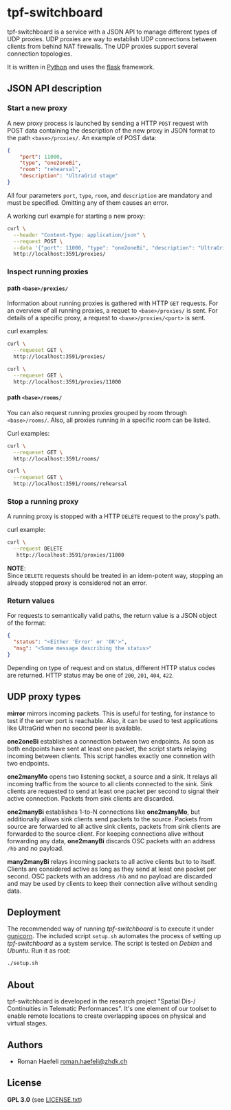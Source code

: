 # tpf-switchboard

tpf-switchboard is a service with a JSON API to manage different types
of UDP proxies. UDP proxies are way to establish UDP connections between
clients from behind NAT firewalls. The UDP proxies support several
connection topologies.

It is written in [Python](https://www.python.org/) and uses the
[flask](https://flask.palletsprojects.com/) framework.

## JSON API description

### Start a new proxy

A new proxy process is launched by sending a HTTP `POST` request with POST data
containing the description of the new proxy in JSON format to the path `<base>/proxies/`.
An example of POST data:

```json
{
    "port": 11000,
    "type", "one2oneBi",
    "room": "rehearsal",
    "description": "UltraGrid stage"
}
```

All four parameters `port`, `type`, `room`, and `description` are mandatory and must
be specified. Omitting any of them causes an error.

A working curl example for starting a new proxy:

```bash
curl \
  --header "Content-Type: application/json" \
  --request POST \
  --data '{"port": 11000, "type": "one2oneBi", "description": "UltraGrid stage", "room": "rehearsal"}' \
  http://localhost:3591/proxies/
```

### Inspect running proxies

#### path `<base>/proxies/`

Information about running proxies is gathered with HTTP `GET` requests. For an overview
of all running proxies, a requet to `<base>/proxies/` is sent. For details of a specific
proxy, a request to `<base>/proxies/<port>` is sent.

curl examples:

```bash
curl \
  --requeset GET \
  http://localhost:3591/proxies/
```

```bash
curl \
  --requeset GET \
  http://localhost:3591/proxies/11000
```

#### path `<base>/rooms/`

You can also request running proxies grouped by room through `<base>/rooms/`. Also, all
proxies running in a specific room can be listed.

Curl examples:

```bash
curl \
  --requeset GET \
  http://localhost:3591/rooms/
```

```bash
curl \
  --requeset GET \
  http://localhost:3591/rooms/rehearsal
```

### Stop a running proxy

A running proxy is stopped with a HTTP `DELETE` request to the proxy's path.

curl example:

```bash
curl \
  --request DELETE
   http://localhost:3591/proxies/11000
```

**NOTE**:  
Since `DELETE` requests should be treated in an idem-potent way, stopping
an already stopped proxy is considered not an error.

### Return values

For requests to semantically valid paths, the return value is a JSON object
of the format:

```json
{
  "status": "<Either 'Error' or 'OK'>",
  "msg": "<Some message describing the status>"
}
```

Depending on type of request and on status, different HTTP status codes are
returned. HTTP status may be one of `200`, `201`, `404`, `422`.


## UDP proxy types

**mirror** mirrors incoming packets. This is useful for testing, for instance
to test if the server port is reachable. Also, it can be used to test applications
like UltraGrid when no second peer is available.

**one2oneBi** establishes a connection between two endpoints. As soon as both endpoints
have sent at least one packet, the script starts relaying incoming between clients. This
script handles exactly one connetion with two endpoints.

**one2manyMo** opens two listening socket, a source and a sink. It relays all incoming
traffic from the source to all clients connected to the sink. Sink clients are requested
to send at least one packet per second to signal their active connection. Packets from
sink clients are discarded.

**one2manyBi** establishes 1-to-N connections like **one2manyMo**, but additionally allows
sink clients send packets to the source. Packets from source are forwarded to all active
sink clients, packets from sink clients are forwarded to the source client. For keeping
connections alive without forwarding any data, **one2manyBi** discards OSC packets with an
address `/hb` and no payload.

**many2manyBi** relays incoming packets to all active clients but to to itself. Clients
are considered active as long as they send at least one packet per second. OSC packets
with an address `/hb` and no payload are discarded and may be used by clients to keep
their connection alive without sending data.


## Deployment

The recommended way of running *tpf-switchboard* is to execute it under
[gunicorn](https://gunicorn.org/). The included script `setup.sh` automates
the process of setting up *tpf-switchboard* as a system service. The script
is tested on *Debian* and *Ubuntu*. Run it as root:

```bash
./setup.sh
```

## About

tpf-switchboard is developed in the research project "Spatial Dis-/
Continuities in Telematic Performances". It's one element of our toolset to
enable remote locations to create overlapping spaces on physical and virtual
stages.

## Authors

  * Roman Haefeli <roman.haefeli@zhdk.ch>

## License

**GPL 3.0** (see [LICENSE.txt](LICENSE.txt))

